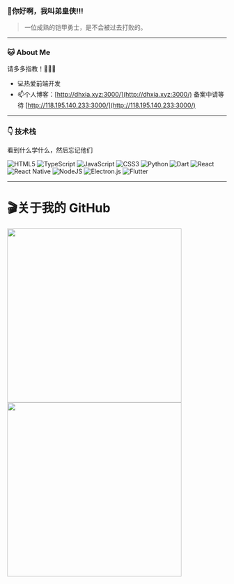 
### 👋你好啊，我叫弟皇侠!!!
> 一位成熟的铠甲勇士，是不会被过去打败的。

---
### 🐱 About Me

请多多指教！🖤🖤🖤

- 💻热爱前端开发
- 📫个人博客：[http://dhxia.xyz:3000/](http://dhxia.xyz:3000/) 备案中请等待 [http://118.195.140.233:3000/](http://118.195.140.233:3000/)

---
### 👇 技术栈
看到什么学什么，然后忘记他们

![HTML5](https://img.shields.io/badge/html5-%23E34F26.svg?style=for-the-badge&logo=html5&logoColor=white)
![TypeScript](https://img.shields.io/badge/typescript-%23007ACC.svg?style=for-the-badge&logo=typescript&logoColor=white)
![JavaScript](https://img.shields.io/badge/javascript-%23323330.svg?style=for-the-badge&logo=javascript&logoColor=%23F7DF1E)
![CSS3](https://img.shields.io/badge/css3-%231572B6.svg?style=for-the-badge&logo=css3&logoColor=white)
![Python](https://img.shields.io/badge/python-3670A0?style=for-the-badge&logo=python&logoColor=ffdd54)
![Dart](https://img.shields.io/badge/dart-%230175C2.svg?style=for-the-badge&logo=dart&logoColor=white)
![React](https://img.shields.io/badge/react-%2320232a.svg?style=for-the-badge&logo=react&logoColor=%2361DAFB)
![React Native](https://img.shields.io/badge/react_native-%2320232a.svg?style=for-the-badge&logo=react&logoColor=%2361DAFB)
![NodeJS](https://img.shields.io/badge/node.js-6DA55F?style=for-the-badge&logo=node.js&logoColor=white)
![Electron.js](https://img.shields.io/badge/Electron-191970?style=for-the-badge&logo=Electron&logoColor=white)
![Flutter](https://img.shields.io/badge/Flutter-%2302569B.svg?style=for-the-badge&logo=Flutter&logoColor=white)

---
# 🎬关于我的 GitHub

<img src="https://github-readme-stats.vercel.app/api?username=wangxin-tian&show_icons=true" width="400">
<img src="https://github-readme-stats.vercel.app/api/top-langs/?username=wangxin-tian&layout=compact" width="400">


